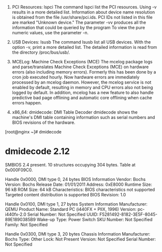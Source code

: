 1. PCI Resources: lspci
The command lspci list the PCI resources. Using -v results in a more detailed list.
Information about device name resolution is obtained from the file /usr/share/pci.ids.
PCI IDs not listed in this file are marked "Unknown device."
The parameter -vv produces all the information that could be queried by the program
To view the pure numeric values, use the parameter -n.

2. USB Devices: lsusb
The command lsusb list all USB devices. With the option -v, print a more detailed
list. The detailed information is read from the directory /proc/bus/usb/. 

3. MCELog: Machine Check Exceptions (MCE)
The mcelog package logs and parse/translates Machine Check Exceptions (MCE) on 
hardware errors (also including memory errors). Formerly this has been done by a 
cron job executed hourly. Now hardware errors are immediately processed by an
mcelog daemon.
However, the mcelog service is not enabled by default, resulting in memory and CPU
errors also not being logged by default. In addition, mcelog has a new feature to
also handle predictive bad page offlining and automatic core offlining when
cache errors happen.

4. x86_64: dmidecode: DMI Table Decoder
dmidecode shows the machine's DMI table containing information such as serial 
numbers and BIOS revisions of the hardware.

[root@nginx ~]# dmidecode
# dmidecode 2.12
SMBIOS 2.4 present.
10 structures occupying 304 bytes.
Table at 0x000F09C0.

Handle 0x0000, DMI type 0, 24 bytes
BIOS Information
        Vendor: Bochs
        Version: Bochs
        Release Date: 01/01/2011
        Address: 0xE8000
        Runtime Size: 96 kB
        ROM Size: 64 kB
        Characteristics:
                BIOS characteristics not supported
                Targeted content distribution is supported
        BIOS Revision: 1.0

Handle 0x0100, DMI type 1, 27 bytes
System Information
        Manufacturer: QEMU
        Product Name: Standard PC (i440FX + PIIX, 1996)
        Version: pc-i440fx-2.0
        Serial Number: Not Specified
        UUID: F5281492-8182-3E5F-8045-89E1890385B9
        Wake-up Type: Power Switch
        SKU Number: Not Specified
        Family: Not Specified

Handle 0x0300, DMI type 3, 20 bytes
Chassis Information
        Manufacturer: Bochs
        Type: Other
        Lock: Not Present
        Version: Not Specified
        Serial Number: Not Specified


